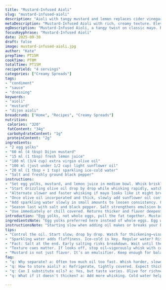```yaml
---
title: "Mustard-Infused Aioli"
slug: "mustard-infused-aioli"
description: "Aioli with tangy mustard and lemon replaces cider vinegar. Uses two egg yolks instead of a whole egg for richer texture. Olive oil and light sunflower oil mix for balanced flavor and emulsification. Substitutes water with ice-cold sparkling water for fluffier mayo. Whisking method adjusted for thickening cues rather than exact times. Salting at the end to avoid breaking emulsion."
metaDescription: "Mustard-Infused Aioli with rich, creamy texture. Elevate your dips and spreads effortlessly. Fresh ingredients bring flavor and depth."
ogDescription: "Mustard-Infused Aioli, a tangy twist on classic mayo. Rich egg yolks, bright lemon. Perfect for dips or spreads."
focusKeyphrase: "Mustard-Infused Aioli"
date: 2025-09-30
draft: false
image: mustard-infused-aioli.jpg
author: "Kate"
prepTime: PT15M
cookTime: PT0M
totalTime: PT15M
recipeYield: "4 servings"
categories: ["Creamy Spreads"]
tags:
- "condiment"
- "sauce"
- "dressing"
keywords:
- "aioli"
- "mustard"
- "dijon aioli"
breadcrumb: ["Home", "Recipes", "Creamy Spreads"]
nutrition: 
 calories: "320"
 fatContent: "34g"
 carbohydrateContent: "1g"
 proteinContent: "2g"
ingredients:
- "2 egg yolks"
- "60 ml (4 tbsp) Dijon mustard"
- "15 ml (1 tbsp) fresh lemon juice"
- "180 ml (3/4 cup) extra virgin olive oil"
- "100 ml (just under 1/2 cup) light sunflower oil"
- "20 ml (1 tbsp + 1 tsp) sparkling ice-cold water"
- "Salt and freshly ground black pepper"
instructions:
- "Set egg yolks, mustard, and lemon juice in medium bowl. Whisk briskly. Mustard acts as emulsifier; lemon juice adds bright acidity."
- "Start drizzling olive oil drop by drop while whisking rapidly, watching texture. When mixture thickens and turns creamy, increase oil drizzle to thin steady stream."
- "Alternate slower and faster whisking if mayo looks like it might break. Control key. Slow steady oil addition beats rushing."
- "Once olive oil incorporated and thick, slowly add sunflower oil continuing whisking to lighten up flavor and texture, keep emulsification tight."
- "Add sparkling water slowly in small amounts to loosen consistency. Feel the mix thicken then loosen then thicken again — watch mouthfeel in bowl."
- "Season last with salt and black pepper. Salt strengthens emulsion but adding too early risks breakdown."
- "Use immediately or chill covered. Returns thicker and flavor deepens refrigerated but can separate; whisk quickly before use if needed."
introduction: "Egg yolks, not whole eggs, pull the fat together. Mustard isn’t a flavor bump only; it’s emulsifier insurance. Lemon juice swaps for cider vinegar—fresh, sharper acid cuts fat better. Olive oil rich but heavy, light sunflower oil tempers, smooths edges. Sparkling water? Science meets kitchen—air bubbles lighten the nest of fat and water. Watch it thicken. Go too fast with oil, it breaks, a kitchen disaster. Whisk with intent: slow drip, rapid wristwork, tactile feel, visual firming—no guessing. Salt at the end; premature salting leads to meltdown. Keep it fresh, use knife skills next day, or underestimate patience at your own risk."
ingredientsNote: "Egg yolks preferred here instead of whole eggs. Egg whites don’t help emulsifying strength, can water down tang. Dijon’s sharpness not just for taste, helps hold the emulsion together. Lemon juice fluctuates in acidity so adjust quantities if mayo feels flat. The two-oil blend balances peppery notes from olive and neutral sunflower for less bitterness which often trips up home cooks. Sparkling water adds volume and body but avoid tap water with chlorine—kills yeast and flavor. If no sparkling on hand, very cold still water works but denser result. Salt timing critical; salt late prevents breakdown but locks flavors in."
instructionsNote: "Starting slow when adding oil makes or breaks your batch. The oily film has to bond around whisking air as you go. Egg yolks and mustard act as molecular glue—never underestimate their power. Whisk direction and speed are your best allies. If it separates, stop oil immediately, whisk vigorously with a spoonful of cold water to rebind. Moderate cold stimulates firming fats without clumping. Sparkling water stirs air bubbles to increase volume, lightens density—work it slowly and watch visual cues: creamy texture, no graininess, consistent sheen. Season after full emulsification or risk curdling. Chill before use, but expect thickening; loosen with brisk whisking. No blender needed; manual whisking tunes feel better than machines here."
tips:
- "Control the oil. Start slow; drop by drop. Watch for thickening—visual cue. Too fast? Breaks happen. Whisk consistently; feel for texture changes."
- "Sparkling water adds fluffiness. Ice-cold is key. Regular water? Risks density. Use if needed, but may alter mouthfeel. Experiment—get to know your water."
- "Fact: Salt at the end. Early salting risks breakdown. Wait until the emulsion is strong. Improper timing leads to separation. Season fully incorporated."
- "Texture cues matter. If looks off, stop oil—vigorously whisk with cold water to rescue. Cold is your friend. Warm = loss of emulsion."
- "Mustard is not just flavor. It’s an emulsifier. Keep enough for balance; adjust if brash. Lemon juice fluctuates; might need tweaks based on freshness."
faq:
- "q: Why separate? a: Often too much oil too fast. Whisk harder, slower oil addition. Viscosity changes can signal when to adjust speed."
- "q: How to store aioli? a: Refrigerate, tightly covered. Expect thickening. Before use, stir to loosen. If separation occurs, whisk back in."
- "q: Can I substitute oils? a: Yes, but taste varies. Olive for richness; sunflower for neutrality. Experiment good. Blend for balanced notes."
- "q: What if it doesn't thicken? a: Add more whisking. Cold water helps bind if too loose. Watch texture closely. Feel the mix; slow drip fuel action."

---
```

